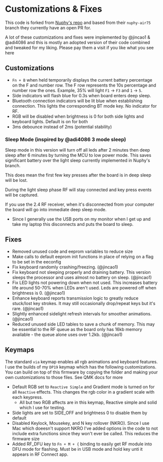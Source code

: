 # Customizations & Fixes

This code is forked from [Nuphy's repo](https://github.com/nuphy-src/qmk_firmware) and based from their `nuphy-air75` branch they currently have an open PR for.

A lot of these customizations and fixes were implemented by @jincao1 & @adi4086 and this is mostly an adopted version of their code combined and tweaked for my liking. Please pay them a visit if you like what you see here

## Customizations

- `Fn + B` when held temporarily displays the current battery percentage on the F and number row.
The F row represents the 10s percentage and number row the ones. Example, 35% will light `F1` -> `F3` and `1` -> `5`.
- Side indicators will flash blue for 0.3s when board enters deep sleep.
- Bluetooth connection indicators will be lit blue when establishing connection. This lights the corresponding
BT mode key. No indicator for RF.
- RGB will be disabled when brightness is 0 for both side lights and keyboard lights. Default is on for both
- 3ms debounce instead of 2ms (potential stability)

### Sleep Mode (inspired by @adi4086 3 mode sleep)

Sleep mode in this version will turn off all leds after 2 minutes then deep sleep after 6 minutes by turning the MCU to low power mode. This saves significant battery over the light sleep currently implemented in Nuphy's branch.

This does mean the first few key presses after the board is in deep sleep will be lost.

During the light sleep phase RF will stay connected and key press events will be captured.

If you use the 2.4 RF receiver, when it's disconnected from your computer the board will go into immediate deep sleep mode. 
* Since I generally use the USB ports on my monitor when I get up and take my laptop this disconnects and puts the board to sleep.

## Fixes

- Removed unused code and eeprom variables to reduce size
- Make calls to default eeprom init functions in place of relying on a flag to be set in the eeconfig
- Fix keyboard randomly crashing/freezing. (@jincao1)
- Fix keyboard not sleeping properly and draining battery. This version sleeps the processor and uses almost no battery on sleep. (@jincao1)
- Fix LED lights not powering down when not used. This increases battery life around 50-70% when LEDs aren't used. Leds are powered off when brightness is 0. (@jincao1)
- Enhance keyboard reports transmission logic to greatly reduce stuck/lost key strokes. It may still occasionally drop/repeat keys but it's rare. (@jincao1)
- Slightly enhanced sidelight refresh intervals for smoother animations. (@jincao1)
- Reduced unused side LED tables to save a chunk of memory. This may be essential to the RF queue as the board only has 16kb memory available - the queue alone uses over 1.2kb. (@jincao1)

## Keymaps

The standard `via` keymap enables all rgb animations and keyboard features. I use the builds of my `DP19` keymap which has the following customizations. You can build on top of this firmware by copying the folder and making your own customizations to those files. See QMK docs for more

- Default RGB set to `Reactive Simple` and Gradient mode is turned on for all `Reactive` effects. This changes the rgb color in a gradient scale with each keypress. 
  - All but two RGB affects are in this keymap, Reactive simple and solid which I use for testing.
- Side lights are set to SIDE_OFF and brightness 0 to disable them by default
- Disabled Keylock, Mousekey, and N key rollover (NKRO). Since I use Mac which doeesn't support NKRO I've added options in the code to not include extra functions since they won't ever be called. This reduces the firmware size
- Added RF_DFU key to `Fn + M + {` binding to easily get RF module into DFU mode for flashing. Must be in USB mode and hold key unti it appears in RF Connect app.